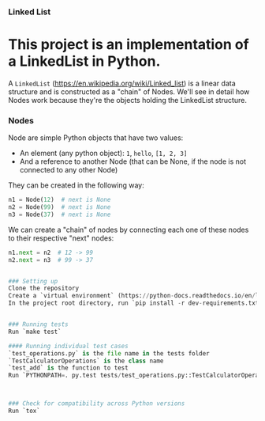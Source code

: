 ### Linked List

# This project is an implementation of a LinkedList in Python.
A `LinkedList` (https://en.wikipedia.org/wiki/Linked_list) is a linear data structure and is constructed as a "chain" of Nodes. We'll see in detail how Nodes work because they're the objects holding the LinkedList structure.


### Nodes
Node are simple Python objects that have two values:

* An element (any python object): `1`, `hello`, `[1, 2, 3]`
* And a reference to another Node (that can be None, if the node is not connected to any other Node)

They can be created in the following way:

```python
n1 = Node(12)  # next is None
n2 = Node(99)  # next is None
n3 = Node(37)  # next is None
```

We can create a "chain" of nodes by connecting each one of these nodes to their respective "next" nodes:

```python
n1.next = n2  # 12 -> 99
n2.next = n3  # 99 -> 37


### Setting up
Clone the repository
Create a `virtual environment` (https://python-docs.readthedocs.io/en/latest/dev/virtualenvs.html)
In the project root directory, run `pip install -r dev-requirements.txt`


### Running tests
Run `make test`

#### Running individual test cases
`test_operations.py` is the file name in the tests folder
`TestCalculatorOperations` is the class name
`test_add` is the function to test
Run `PYTHONPATH=. py.test tests/test_operations.py::TestCalculatorOperations::test_add`



### Check for compatibility across Python versions
Run `tox`